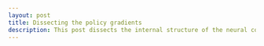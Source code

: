```yaml
---
layout: post
title: Dissecting the policy gradients
description: This post dissects the internal structure of the neural computation graph of Policy Networks and tries to give an intuition of how neurons tune themselves to take appropriate actions.
---
```

